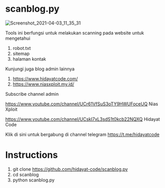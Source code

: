 # scanblog.py
![Screenshot_2021-04-03_11_35_31](https://user-images.githubusercontent.com/48172784/113468601-4ed92100-9471-11eb-9701-9a121bc393ad.png)

Tools ini berfungsi untuk melakukan scanning pada website untuk mengetahui 
1. robot.txt
2. sitemap
3. halaman kontak

Kunjungi juga blog admin lainnya 
1. https://www.hidayatcode.com/
2. https://www.niasxploit.my.id/

Subscribe channel admin 

https://www.youtube.com/channel/UCr61VfSuS3oTY9HWUFoceUQ Nias Xploit




https://www.youtube.com/channel/UCskI7xL3sdS1t0kcb22NQXQ Hidayat Code


Klik di sini untuk bergabung di channel telegram https://t.me/hidayatcode

# Instructions

1. git clone https://github.com/hidayat-code/scanblog.py
2. cd scanblog
3. python scanblog.py


